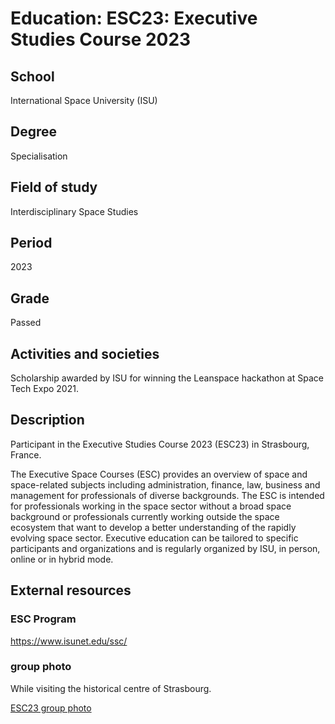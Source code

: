 # Education: ESC23: Executive Studies Course 2023

## School

International Space University (ISU)

## Degree

Specialisation

## Field of study

Interdisciplinary Space Studies

## Period

2023

## Grade

Passed

## Activities and societies

Scholarship awarded by ISU for winning the Leanspace hackathon at Space Tech Expo 2021.

## Description

Participant in the Executive Studies Course 2023 (ESC23) in Strasbourg, France.

The Executive Space Courses (ESC) provides an overview of space and space-related subjects including administration, finance, law, business and management for professionals of diverse backgrounds. The ESC is intended for professionals working in the space sector without a broad space background or professionals currently working outside the space ecosystem that want to develop a better understanding of the rapidly evolving space sector. Executive education can be tailored to specific participants and organizations and is regularly organized by ISU, in person, online or in hybrid mode.

## External resources

### ESC Program

<https://www.isunet.edu/ssc/>

### group photo 

While visiting the historical centre of Strasbourg.

[ESC23 group photo](media/education_isu_esc23.jpg)
